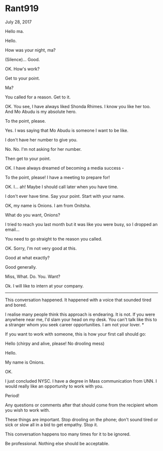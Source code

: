 # Rant919


July 28, 2017

Hello ma.

Hello.

How was your night, ma?

(Silence)... Good.

OK. How's work?

Get to your point.

Ma?

You called for a reason. Get to it. 

OK. You see, I have always liked Shonda Rhimes. I know you like her too. And Mo Abudu is my absolute hero.

To the point, please.

Yes. I was saying that Mo Abudu is someone I want to be like. 

I don't have her number to give you.

No. No. I'm not asking for her number.

Then get to your point.

OK. I have always dreamed of becoming a media success -

To the point, please! I have a meeting to prepare for!

OK. I... ah! Maybe I should call later when you have time.

I don't ever have time. Say your point. Start with your name.

OK,  my name is Onions. I am from Onitsha.

What do you want, Onions?

I tried to reach you last month but it was like you were busy, so I dropped an email...

You need to go straight to the reason you called.

OK. Sorry, I'm not very good at this.

Good at what exactly? 

Good generally.  

Miss, What. Do. You. Want?

Ok. I will like to intern at your company. 

***

This conversation happened. It happened with a voice that sounded tired and bored. 

I realise many people think this approach is endearing. It is not. If you were anywhere near me, I'd slam your head on my desk. You can't talk like this to a stranger whom you seek career opportunities. I am not your lover.
*

If you want to work with someone, this is how your first call should go:

Hello (chirpy and alive, please! No drooling mess)

Hello.

My name is Onions.

OK. 

I just concluded NYSC. I have a degree in Mass communication from UNN. I would really like an opportunity to work with you.

Period!

Any questions or comments after that should come from the recipient whom you wish to work with.

These things are important. Stop drooling on the phone; don't sound tired or sick or slow all in a bid to get empathy. Stop it.

This conversation happens too many times for it to be ignored.

Be professional. Nothing else should be acceptable.